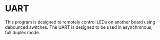 # UART
This program is designed to remotely control LEDs on another board using debounced switches. 
The UART is designed to be used in asynchronous, full duplex mode.
